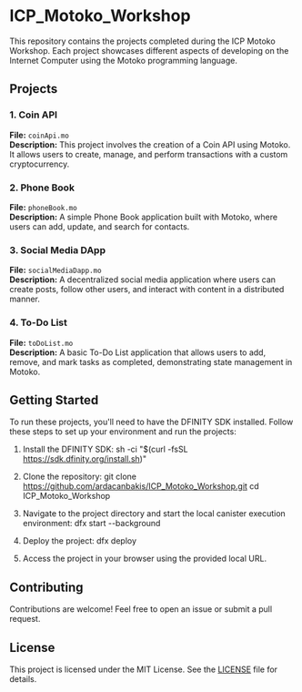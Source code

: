 
# ICP_Motoko_Workshop

This repository contains the projects completed during the ICP Motoko Workshop. Each project showcases different aspects of developing on the Internet Computer using the Motoko programming language.

## Projects

### 1. Coin API

**File:** `coinApi.mo`  
**Description:** This project involves the creation of a Coin API using Motoko. It allows users to create, manage, and perform transactions with a custom cryptocurrency.

### 2. Phone Book

**File:** `phoneBook.mo`  
**Description:** A simple Phone Book application built with Motoko, where users can add, update, and search for contacts.

### 3. Social Media DApp

**File:** `socialMediaDapp.mo`  
**Description:** A decentralized social media application where users can create posts, follow other users, and interact with content in a distributed manner.

### 4. To-Do List

**File:** `toDoList.mo`  
**Description:** A basic To-Do List application that allows users to add, remove, and mark tasks as completed, demonstrating state management in Motoko.

## Getting Started

To run these projects, you'll need to have the DFINITY SDK installed. Follow these steps to set up your environment and run the projects:

1. Install the DFINITY SDK:
   sh -ci "$(curl -fsSL https://sdk.dfinity.org/install.sh)"

2. Clone the repository:
   git clone https://github.com/ardacanbakis/ICP_Motoko_Workshop.git
   cd ICP_Motoko_Workshop

3. Navigate to the project directory and start the local canister execution environment:
   dfx start --background

4. Deploy the project:
   dfx deploy

5. Access the project in your browser using the provided local URL.

## Contributing

Contributions are welcome! Feel free to open an issue or submit a pull request.

## License

This project is licensed under the MIT License. See the [LICENSE](LICENSE) file for details.
